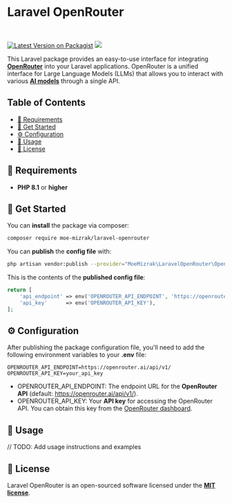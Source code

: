 
# Laravel OpenRouter

<br />

[![Latest Version on Packagist](www.my_link_for_packagist_image)](https://packagist.org/packages/myLinkHere)
[![](https://dcbadge.vercel.app/api/server/KBPhAPEJNj?style=flat)](https://discord.gg/KBPhAPEJNj)
<br />

This Laravel package provides an easy-to-use interface for integrating **[OpenRouter](https://openrouter.ai/)** into your Laravel applications. OpenRouter is a unified interface for Large Language Models (LLMs) that allows you to interact with various **[AI models](https://openrouter.ai/docs#models)** through a single API.

## Table of Contents

- [🤖 Requirements](#-requirements)
- [🏁 Get Started](#-get-started)
- [⚙️ Configuration](#-configuration)
- [🎨 Usage](#-usage)
- [📜 License](#-license)

## 🤖 Requirements

- **PHP 8.1** or **higher**

## 🏁 Get Started

You can **install** the package via composer:

```bash
composer require moe-mizrak/laravel-openrouter
```
You can **publish** the **config file** with:

```bash
php artisan vendor:publish --provider="MoeMizrak\LaravelOpenRouter\OpenRouterServiceProvider"
```
This is the contents of the **published config file**:

```php
return [
    'api_endpoint' => env('OPENROUTER_API_ENDPOINT', 'https://openrouter.ai/api/v1/'),
    'api_key'      => env('OPENROUTER_API_KEY'),
];
```

## ⚙️ Configuration
After publishing the package configuration file, you'll need to add the following environment variables to your **.env** file:

```env
OPENROUTER_API_ENDPOINT=https://openrouter.ai/api/v1/
OPENROUTER_API_KEY=your_api_key
```

- OPENROUTER_API_ENDPOINT: The endpoint URL for the **OpenRouter API** (default: https://openrouter.ai/api/v1/).
- OPENROUTER_API_KEY: Your **API key** for accessing the OpenRouter API. You can obtain this key from the [OpenRouter dashboard](https://openrouter.ai/keys).

## 🎨 Usage

// TODO: Add usage instructions and examples

## 📜 License
Laravel OpenRouter is an open-sourced software licensed under the **[MIT license](LICENSE)**.